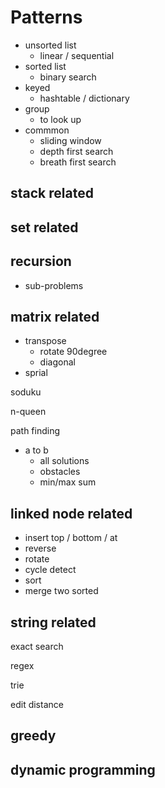 # Patterns

- unsorted list
  - linear / sequential
- sorted list
  - binary search
- keyed
  - hashtable / dictionary
- group
  - to look up
- commmon
  - sliding window
  - depth first search
  - breath first search

## stack related

## set related

## recursion

- sub-problems

## matrix related

- transpose
  - rotate 90degree
  - diagonal
- sprial

soduku

n-queen

path finding

- a to b
  - all solutions
  - obstacles
  - min/max sum

## linked node related

- insert top / bottom / at
- reverse
- rotate
- cycle detect
- sort
- merge two sorted

## string related

exact search

regex

trie

edit distance

## greedy

## dynamic programming
